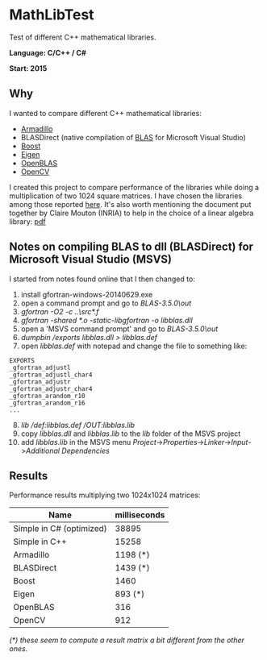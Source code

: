 # MathLibTest
Test of different C++ mathematical libraries.

**Language: C/C++ / C#**

**Start: 2015**

## Why
I wanted to compare different C++ mathematical libraries:

- [Armadillo](https://en.wikipedia.org/wiki/Armadillo_(C%2B%2B_library))
- BLASDirect (native compilation of [BLAS](https://en.wikipedia.org/wiki/Basic_Linear_Algebra_Subprograms) for Microsoft Visual Studio)
- [Boost](https://en.wikipedia.org/wiki/Boost_(C%2B%2B_libraries))
- [Eigen](https://en.wikipedia.org/wiki/Eigen_(C%2B%2B_library))
- [OpenBLAS](https://en.wikipedia.org/wiki/OpenBLAS)
- [OpenCV](https://en.wikipedia.org/wiki/OpenCV)

I created this project to compare performance of the libraries while doing a multiplication of two 1024 square matrices. I have chosen the libraries among those reported [here](https://en.wikipedia.org/wiki/List_of_numerical_libraries). It's also worth mentioning the document put together by Claire Mouton (INRIA) to help in the choice of a linear algebra library: [pdf](https://hal.inria.fr/inria-00576469/PDF/linear_algebra.pdf)

## Notes on compiling BLAS to dll (BLASDirect) for Microsoft Visual Studio (MSVS)
I started from notes found online that I then changed to:

1) install gfortran-windows-20140629.exe
2) open a command prompt and go to _BLAS-3.5.0\out_
3) _gfortran -O2 -c ..\src\*.f_
4) _gfortran -shared *.o -static-libgfortran -o libblas.dll_
5) open a 'MSVS command prompt' and go to _BLAS-3.5.0\out_
6) _dumpbin /exports libblas.dll > libblas.def_
7) open _libblas.def_ with notepad and change the file to something like:
```
EXPORTS
_gfortran_adjustl
_gfortran_adjustl_char4
_gfortran_adjustr
_gfortran_adjustr_char4
_gfortran_arandom_r10
_gfortran_arandom_r16
...
```
8) _lib /def:libblas.def /OUT:libblas.lib_
9) copy _libblas.dll_ and _libblas.lib_ to the _lib_ folder of the MSVS project
10) add _libblas.lib_ in the MSVS menu _Project_->_Properties_->_Linker_->_Input_->_Additional Dependencies_ 

## Results
Performance results multiplying two 1024x1024 matrices:

Name                     | milliseconds
-------------------------|-----------------
Simple in C# (optimized) | 38895
Simple in C++            | 15258
Armadillo                | 1198 (*)
BLASDirect               | 1439 (*)
Boost                    | 1460
Eigen                    | 893 (*)
OpenBLAS                 | 316
OpenCV                   | 912

_(*) these seem to compute a result matrix a bit different from the other ones._
